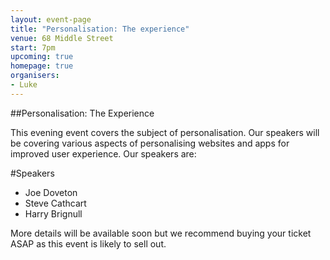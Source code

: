 ```yaml
---
layout: event-page  
title: "Personalisation: The experience"
venue: 68 Middle Street
start: 7pm
upcoming: true
homepage: true
organisers:
- Luke
---
```


##Personalisation: The Experience

This evening event covers the subject of personalisation. Our speakers will be covering various aspects of personalising websites and apps for improved user experience. Our speakers are:

#Speakers
* Joe Doveton
* Steve Cathcart
* Harry Brignull

More details will be available soon but we recommend buying your ticket ASAP as this event is likely to sell out.

